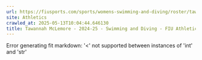 ```yaml
---
url: https://fiusports.com/sports/womens-swimming-and-diving/roster/tawannah-mclemore/12851
site: Athletics
crawled_at: 2025-05-13T10:04:44.646130
title: Tawannah McLemore - 2024-25 - Swimming and Diving - FIU Athletics
---
```


Error generating fit markdown: '<' not supported between instances of 'int' and 'str'